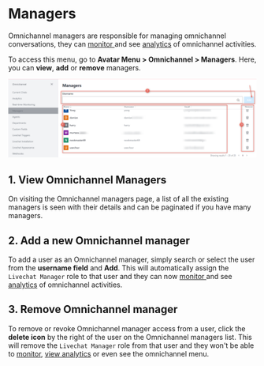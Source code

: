 # Managers

Omnichannel managers are responsible for managing omnichannel conversations, they can [monitor ](real-time-monitoring.md)and see [analytics](analytics.md) of omnichannel activities.

To access this menu, go to **Avatar Menu  > Omnichannel > Managers**. Here, you can **view**, **add** or **remove** managers.

![Omnichannel manager panel](<../../.gitbook/assets/Omnichannel manager panel>)

## 1. View Omnichannel Managers

On visiting the Omnichannel managers page, a list of all the existing managers is seen with their details and can be paginated if you have many managers.

## 2. Add a new Omnichannel manager

To add a user as an Omnichannel manager, simply search or select the user from the **username field** and **Add**. This will automatically assign the `Livechat Manager` role to that user and they can now [monitor ](real-time-monitoring.md)and see [analytics](analytics.md) of omnichannel activities.

## 3. Remove Omnichannel manager

To remove or revoke Omnichannel manager access from a user, click the **delete icon** by the right of the user on the Omnichannel managers list. This will remove the `Livechat Manager` role from that user and they won't be able to [monitor](real-time-monitoring.md), [view analytics](analytics.md) or even see the omnichannel menu.
